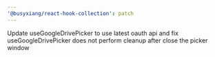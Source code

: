 ```yaml
---
'@busyxiang/react-hook-collection': patch
---
```


Update useGoogleDrivePicker to use latest oauth api and fix useGoogleDrivePicker does not perform cleanup after close the picker window
